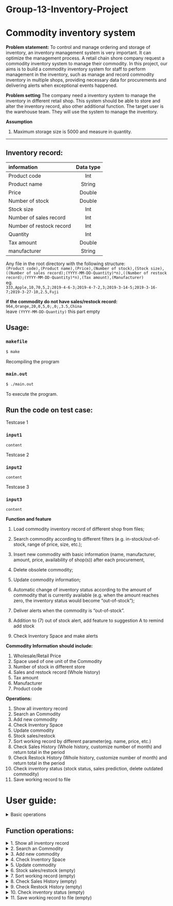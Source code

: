 # Group-13-Inventory-Project
# Commodity inventory system

**Problem statement:**
To control and manage ordering and storage of inventory, an inventory management system is very important. It can optimize the management process. A retail chain shore company request a commodity inventory system to manage their commodity. In this project, our aims is to build a commodity inventory system for staff to perform management in the inventory, such as manage and record commodity inventory in multiple shops, providing necessary data for procurements and delivering alerts when exceptional events happened.

**Problem setting**
The company need a inventory system to manage the inventory in different retail shop. This system should be able to store and alter the inventory record, also other additional function. The target user is the warehouse team. They will use the system to manage the inventory.

**Assumption**
1. Maximum storage size is 5000 and measure in quantity.
--------------------------------------------------------

**Inventory record:<br/>**
-----------------------------------------

|information              |Data type|
|:---                     |  :---:  |
|Product code             |Int      |
|Product name             |String   |
|Price                    |Double   |
|Number of stock          |Double   |
|Stock size               |Int      |
|Number of sales record   |Int      |
|Number of restock record |Int      |
|Quantity                 |Int      |
|Tax amount               |Double   |
|manufacturer             |String   |


Any file in the root directory with the following structure:  
```(Product code),(Product name),(Price),(Number of stock),(Stock size),((Number of sales record);(YYYY-MM-DD-Quantity)*n),((Number of restock record);(YYYY-MM-DD-Quantity)*n),(Tax amount),(Manufacturer)```  
eg.  
```333,Apple,10,70,5,2;2019-4-6-3;2019-4-7-2,3;2019-3-14-5;2019-3-16-7;2019-3-27-10,2.5,Fuji```  

**if the commodity do not have sales/restock record:**  
```964,Orange,20,0,5,0;,0;,3.5,China```  
leave ```(YYYY-MM-DD-Quantity)``` this part empty

**Usage:<br/>**
----------------
### `makefile`
```sh
$ make
```
Recompiling the program

### `main.out`
```sh
$ ./main.out
```
To execute the program.

**Run the code on test case:<br/>**
-----------------------------------
Testcase 1 
### `input1`
```
content
```


Testcase 2
### `input2`
```
content
```

Testcase 3
### `input3`
```
content
```


**Function and feature**
1) Load commodity inventory record of different shop from files; 

2) Search commodity according to different filters (e.g. in-stock/out-of-stock, range of price, size, etc.);

3) Insert new commodity with basic information (name, manufacturer, amount, price, availability of shop(s)) after each procurement,

4) Delete obsolete commodity;

5) Update commodity information;

6) Automatic change of inventory status according to the amount of commodity that is currently available (e.g. when the amount reaches zero, the inventory status would become “out-of-stock”);

7) Deliver alerts when the commodity is “out-of-stock”.

8) Addition to (7) out of stock alert, add feature to suggestion A to remind add stock<br/>

9) Check Inventory Space and make alerts<br/>

**Commodity Information should include:**

1. Wholesale/Retail Price<br/>
2. Space used of one unit of the Commodity <br/>
3. Number of stock in different store<br/>
4. Sales and restock record (Whole history)<br/>
5. Tax amount<br/>
6. Manufacturer<br/>
7. Product code<br/>

**Operations:<br/>**

1.  Show all inventory record  
2.  Search an Commodity  
3.  Add new commodity  
4.  Check Inventory Space    
5.  Update commodity  
6.  Stock sales/restock 
7.  Sort working record by different parameter(eg. name, price, etc.)   
8.  Check Sales History (Whole history, customize number of month) and return total in the period   
9.  Check Restock History (Whole history, customize number of month) and return total in the period 
10. Check inventory status (stock status, sales prediction, delete outdated commodity)  
11. Save working record to file 





# User guide:

<details>
  <summary>Basic operations</summary>
        
## Initializing the programme
Everytime the programme is executed, you will be asked to enter the filename of the record:
```
Please input the file name of the record: 
```
If this is the first time this programme is used, enter a file name to create a empty file to work with.    
You can choose to save to that file when necessary by choosing option _11. Save working record to file_.      
Alternativly, if you already have a working file, just simply enter the file name to start the programme.  
    
If done correctly, you should see
```
Loading record....
Loading CSV....
All record loaded
```
    
Note: The programme does not modify your file unless you choose to do so by choosing option _11. Save working record to file_ and choose to overwrite the file. 

## Understanding the operation basics of the main menu
After records are succesfully loaded, you should see the following main menu    

```
*********XXX Company Commodity Inventory system*********
1.  Show all inventory record
2.  Search an Commodity
3.  Add new commodity
4.  Check Inventory Space
5.  Update commodity
6.  Stock sales/restock
7.  Sort working record
8.  Check Sales History
9.  Check Restock History
10. Check inventory status
11. Save working record to file
12. Exit
Please input a command: 
```
Choose the operation you want by entering a number that corresponse to the description of the menu above    
Then press `enter` to execute that function
For example you want to `Show all inventory record`, enter `1` and press the `enter` key  
Details of how to use the functions in the programme is included below  
    
## Ending the programme
After you are done with the programme, you can save the file first then exit or simply exit without saving  
To terminate the programme, press `12` and `enter` to exit the programme
YOu will be asked
```
Are you sure to end the Programme?
Press "Y" to terminate the programme, press "N" to continue: N
```
Press `Y` to end the programme and press `N` to continue using.

If ended correctly, you should see
`Program end Sucessfully. Thanks for using our programme :)`
</details>

## Function operations:

<details>
  <summary>1.  Show all inventory record</summary>
  
  ### 1. Show all inventory record
  Show all inventiry record is a function that allows you to see all commodities in your inventory and their detail inforamtion. To call this function, enter `1` in the main menu and press `enter`  
  You will then see the following prompt
  ```
  *********Showing all inventory record*********

  Input the number one by one in any sequence and input -1 when done or enter 11 to print All
  *** E.g. Enter your choice here: 1 2 5 4 -1 ***
  Here are the options: 
  1. Index            2.Product Code           3.Name
  4.Price             5.Stock Number           6.Stock Size
  7.Number Of Sales Record                     8.Number Of Restock Record
  9.Manufacturer      10.Tax Amount            11.ALL
  Enter your choice here: 
  ```
  These are the information that every commodity contains, you can choose specific kinds of information to show on the screen. After `Enter choice here`, you can input which kind of information to show. You can indicated the kinds of information you want by entering the corresponding number.  
  You should enter the corresponding number one by one and separate it with `space` or press `enter` after each entry.  
  Finally enter one more `space` and then enter `-1` to indicate all kinds of information in question is inputed. 
  You can also enter `11` to show all information available.

  ***
  Examples:  

  <details>
    <summary>1. Show Index, Name and Stock number </summary>


  Enter `1 3 5 -1` and press `enter`  
  Note that `1 3 5` is the field that corresponse to Index, Name and Stock number, `-1` is to indicate everything in question is inputed. 
  You should see
  ```
  *********Enquiry result*********
  Index     Name                Stock Number   
  0         Banana              300            
  1         Kiwi                21             
  2         Papaya              90             
  3         Redcurrant          1   
  ...
  ...
  ```

  </details>



  <details>
    <summary>2. Show Tax amount, Name and Price </summary>


  Enter `10 3 4 -1` and press `enter` 
  You should see  
  ```
  *********Enquiry result*********
  Tax Amount     Name                Price     
  $2.5           Banana              7         
  $2.5           Kiwi                15        
  $2.5           Papaya              13        
  $2.5           Redcurrant          18.5 
  ...
  ...
  ```

  </details>


  <details>
    <summary>3. Show all information</summary>


  Enter `11` and press `enter`
  You should see
  ```
  *********Enquiry result*********
  Index     Product Code   Name                Price     Stock Number   Stock Size     Number of Sales Record Number of Restock Record  Manufacturer   Tax Amount     
  0         133            Banana              7         300            4              2                      3                         Fuji           $2.5           
  1         134            Kiwi                15        21             2              2                      3                         Fuji           $2.5           
  2         135            Papaya              13        90             3              2                      3                         Fuji           $2.5           
  3         231            Redcurrant          18.5      1              5              2                      3                         Fuji           $2.5           
  4         232            Avocado             21        69             5              2                      3                         Fuji           $2.5 
  ```
  </details>




  ***

  After a display is done, you will be transfered to the main menu again 
  To enter another display, just press `1` again to initiate another display of commodity information

</details>

<details>
  <summary>2.  Search an Commodity</summary>
  It is a function that allows you to search all commodities in your inventory with different specifed or range of information and their detail inforamtion.</br>
  To call this function, enter `2` in the main menu and press `enter`
  You will then see the following prompt  
  
  ```  
  *********Commodity searching*********  
  
  Find by choosing one of the constrain below. Enter -1 if you are done searching  
  1. Index 2.Product Code 3.Name 4.Price 5.Stock Number  
  6.Stock Size 7.Number Of Sales Record 8.Number Of Restock Record 9.Manufacturer 10.Tax Amount  
  Type in the constrain number:  
  ```  
  
  These are the information that every commodity contains, you can choose specific kinds of constrain to search commodity(s). After `Type in the constrain number`, you can input which kind of constrain to be use. You can indicated the constrain of information you want by entering the corresponding number, and press `Enter`.  
  For digits type, commodity can be search by `specific number` or `range of number`.  
  For string type, you can search by substring.    
  
  ### Showing the result
  ```
  Choose how to show your search result
  Input the number one by one in any sequence and input -1 when done or enter 11 to print All
  *** E.g. Enter here: 1 2 5 4 -1 ***
  Here are the options:
  1. Index 2.Product Code 3.Name 4.Price 5.Stock Number
  6.Stock Size 7.Number Of Sales Record 8.Number Of Restock Record 9.Manufacturer 10.Tax Amount 11.ALL
  Enter here:  
  ```
  These are the information that every commodity contains, you can choose specific kinds of information to show on the screen. After `Enter here`, you can input which kind of information to show. You can indicated the kinds of information you want by entering the corresponding number.  
  You should enter the corresponding number one by one and separate it with `space` or press `enter` after each entry.  
  Finally enter one more `space` and then enter `-1` to indicate all kinds of information in question is inputed. 
  You can also enter `11` to show all information available.  
    
  You can continue to search in the searching result by adding constrain or enter`-1` to exit the search function. 
  ***
  Example:
  <details>
  <summary>1.Search Price which is 13</summary>
  
  Enter`4`for searching price.   
  
  ```  
  *********Commodity searching*********
  
  Find by choosing one of the constrain below. Enter -1 if you are done searching
  1. Index 2.Product Code 3.Name 4.Price 5.Stock Number
  6.Stock Size 7.Number Of Sales Record 8.Number Of Restock Record 9.Manufacturer 10.Tax Amount
  Type in the constrain number: 4
  ```
  
  Enter`1`for searching specific price.  
  ```
  Search by 1. Specific Price  2. Range of Price
  Enter your choice here: 1
  ```
  
  Enter`13`to search commodity with price of 13.
  ```
  Your target Price is : 13
  ```
  
  Enter`11`for showing all information of result.
  
  ```
  Choose how to show your search result
  Input the number one by one in any sequence and input -1 when done or enter 11 to print All
  *** E.g. Enter here: 1 2 5 4 -1 ***
  Here are the options:
  1. Index 2.Product Code 3.Name 4.Price 5.Stock Number
  6.Stock Size 7.Number Of Sales Record 8.Number Of Restock Record 9.Manufacturer 10.Tax Amount 11.ALL
  Enter here: 11

  *********Enquiry result*********
  Index     Product Code   Name                Price     Stock Number   Stock Size     Number of Sales Record Number of Restock Record  Manufacturer   Tax Amount
  2         335            DragonFruit         13        19             6              2                      3                         Fuji           $2.5
  5         135            Papaya              13        90             3              2                      3                         Fuji           $2.5
  ```
  
  Enter`-1`for exiting the function. 
  
  ```
  *********Commodity searching*********

  Find by choosing one of the constrain below. Enter -1 if you are done searching
  1. Index 2.Product Code 3.Name 4.Price 5.Stock Number
  6.Stock Size 7.Number Of Sales Record 8.Number Of Restock Record 9.Manufacturer 10.Tax Amount
  Type in the constrain number: -1

  Exiting search...

  Returning to main page...
  ```
  </details>
  <details>
  <summary>2.Search Product code between 100 and 200, and Price higher than 10</summary>
  
  Enter`2`to search by product code.
  
  ```
  *********Commodity searching*********

  Find by choosing one of the constrain below. Enter -1 if you are done searching
  1. Index 2.Product Code 3.Name 4.Price 5.Stock Number
  6.Stock Size 7.Number Of Sales Record 8.Number Of Restock Record 9.Manufacturer 10.Tax Amount
  Type in the constrain number: 2
  Search by 1. Specific Product Code  2. Range of Product Code
  Enter your choice here: 2
  ```
  
  Enter`2'to search by range of product code.
  ```
  Search by 1. Specific Product Code  2. Range of Product Code
  Enter your choice here: 2
  ```
  
  Enter`3`to search with in a range.
  ```
  You are searching by 1.Larger or equal than  2. Smaller or equal than   3.Between two numbers
  Enter your choice here:
  3
  ```
  
  Enter`100`indicating the lower boundary is 100.
  ```
  The number is larger or equal than: 100
  ```
  
  Enter`200`indicating the upper boundary is 200.
  ```
  The number is smaller or equal than: 200
  ```
  
  Enter`11`to show all information of results.
  ```
  Choose how to show your search result
  Input the number one by one in any sequence and input -1 when done or enter 11 to print All
  *** E.g. Enter here: 1 2 5 4 -1 ***
  Here are the options:
  1. Index 2.Product Code 3.Name 4.Price 5.Stock Number
  6.Stock Size 7.Number Of Sales Record 8.Number Of Restock Record 9.Manufacturer 10.Tax Amount 11.ALL
  Enter here: 11

  *********Enquiry result*********
  Index     Product Code   Name                Price     Stock Number   Stock Size     Number of Sales Record Number of Restock Record  Manufacturer   Tax Amount
  3         133            Banana              7         300            4              2                      3                         Fuji           $2.5
  4         134            Kiwi                15        21             2              2                      3                         Fuji           $2.5
  5         135            Papaya              13        90             3              2                      3                         Fuji           $2.5
  ```
  
  Enter`4`to search within the results by price.
  ```
  *********Commodity searching*********

  Find by choosing one of the constrain below. Enter -1 if you are done searching
  1. Index 2.Product Code 3.Name 4.Price 5.Stock Number
  6.Stock Size 7.Number Of Sales Record 8.Number Of Restock Record 9.Manufacturer 10.Tax Amount
  Type in the constrain number: 4
  ```
  
  Enter`2`to search in range.
  ```
  Search by 1. Specific Price  2. Range of Price
  Enter your choice here: 2
  ```
  
  Enter`1`to search price higher than.
  ```
  You are searching by 1.Larger or equal than  2. Smaller or equal than   3.Between two numbers
  Enter your choice here:
  1
  ```
  
  Enter`10`to indicate lower boundary is 10.
  ```
  The number is larger or equal than: 10
  ```
  
  Enter`11`to show all information of results.
  ```
  Choose how to show your search result
  Input the number one by one in any sequence and input -1 when done or enter 11 to print All
  *** E.g. Enter here: 1 2 5 4 -1 ***
  Here are the options:
  1. Index 2.Product Code 3.Name 4.Price 5.Stock Number
  6.Stock Size 7.Number Of Sales Record 8.Number Of Restock Record 9.Manufacturer 10.Tax Amount 11.ALL
  Enter here: 11

  *********Enquiry result*********
  Index     Product Code   Name                Price     Stock Number   Stock Size     Number of Sales Record Number of Restock Record  Manufacturer   Tax Amount
  4         134            Kiwi                15        21             2              2                      3                         Fuji           $2.5
  5         135            Papaya              13        90             3              2                      3                         Fuji           $2.5
  ```
  
  Enter`-1`to exit the function.
  ```
  *********Commodity searching*********

  Find by choosing one of the constrain below. Enter -1 if you are done searching
  1. Index 2.Product Code 3.Name 4.Price 5.Stock Number
  6.Stock Size 7.Number Of Sales Record 8.Number Of Restock Record 9.Manufacturer 10.Tax Amount
  Type in the constrain number: -1

  Exiting search...

  Returning to main page...
  ```
  </details>
  <details>
  <summary>3.Search name with substring "an"</summary>
  
  Enter`3`to search by name.
  
  ```
  *********Commodity searching*********

  Find by choosing one of the constrain below. Enter -1 if you are done searching
  1. Index 2.Product Code 3.Name 4.Price 5.Stock Number
  6.Stock Size 7.Number Of Sales Record 8.Number Of Restock Record 9.Manufacturer 10.Tax Amount
  Type in the constrain number: 3
  ```
  
  Enter`an`to search by substring "an".
  ```
  Enter the Nameyou wan to search. Can be a sub string of the Name
  Enter your word here:
  an
  ``` 
  
  Enter`11`to show all information of results.
  ```
  Choose how to show your search result
  Input the number one by one in any sequence and input -1 when done or enter 11 to print All
  *** E.g. Enter here: 1 2 5 4 -1 ***
  Here are the options:
  1. Index 2.Product Code 3.Name 4.Price 5.Stock Number
  6.Stock Size 7.Number Of Sales Record 8.Number Of Restock Record 9.Manufacturer 10.Tax Amount 11.ALL
  Enter here: 11

  *********Enquiry result*********
  Index     Product Code   Name                Price     Stock Number   Stock Size     Number of Sales Record Number of Restock Record  Manufacturer   Tax Amount
  1         334            Orange              11        60             5              2                      3                         Fuji           $2.5
  3         133            Banana              7         300            4              2                      3                         Fuji           $2.5
  8         231            Redcurrant          18.5      1              5              2                      3                         Fuji           $2.5
  ```
  
  Enter`-1`to exit the function.
  ```
  *********Commodity searching*********

  Find by choosing one of the constrain below. Enter -1 if you are done searching
  1. Index 2.Product Code 3.Name 4.Price 5.Stock Number
  6.Stock Size 7.Number Of Sales Record 8.Number Of Restock Record 9.Manufacturer 10.Tax Amount
  Type in the constrain number: -1

  Exiting search...

  Returning to main page...
  ```
  </details>
  </details>
  <details>
  <summary>3. Add new commodity</summary>
  
  It is a function for you to add new type of commodity to the inventory. Before adding, please prepare information of `name`, `product code`, `price`, `size of stock`, `tax amount`, and `manufacturer` of the product.  
  To call this function, enter `1` in the main menu and press `enter`  
  You will then see the following prompt
  ### 1.Name
  Asking you to enter the `commodity name` and press `Enter`.
  ```
  Preparing to add a new commodity...

  Please enter the commodity name: Apple
  ```
  
  ### 2.Product code
  Enter`533`for product code.
  ```
  Please enter the product code: 533
  ```
  
  ### 3.Price
  Enter`3` for price.
  ```
  Please enter the price: 3
  ```
  
  ### 4.Size of stock
  Enter`2`for size of stock.
  ```
  Please enter the size of stock: 2
  ```
  
  ### 5.Tax amount
  Enter`1`for tax amount.
  ```
  Please enter the tax amount: 1
  ```
  
  ### 6.manufacturer
  Enter`Fuji`for manufacturer.
  ```
  Please enter the name of the manufacturer: Fuji
  ```
  The following prompt will be shown when the commodity has all the required data.
  ```
  Commodity added! Returning to main screen...
  ```
  </details>
  
  <details>
  <summary>4.  Check Inventory Space</summary>
  This function allow you to check the occupied space of the inventory. 
  To call this function, enter `4` in the main menu and press `enter`  
  You will then see the following prompt
  
  ```
  Calculating...
  Inventory Space: 2692/50000
  ```
  `2692` is the occupied space.  
  `50000` is the total space of the inventory
  </details>
  
  <details>
  <summary>5.  Update commodity</summary>
  
  You can use this function to update `name`, `product code`, `price`, `size of stock`, `tax amount`, and `manufacturer` of the product by `product code`.  
  To call this function, enter `5` in the main menu and press `enter`  
  You will then see the following prompt
  ```
  Preparing to modify commodity...
  Do you know the product code of the commodity that you want to update?(Y/N) 
  ```
  If you do not know the product code, you will have to search it first by enter `N` and proceed to search function(refer operation to 2. Search an Commodity).  
    
  If you know the product code, enter `Y`, and you will see the following prompt  
  
  ```
  ***************************************************************************************
  Please enter the productCode of the commodity that you want to update:
  ```
  Enter the`product code`, for example `333`.
  You will see information of it for your reference. From the menu, enter your choice after`Enter your choice here:`.
  
  ```
  ***************************************************************************************
  Index     Product Code   Name                Price     Stock Number   Stock Size     Number of Sales Record Number of Restock Record  Manufacturer   Tax Amount
  0         333            Apple A             10        40             5              2                      3                         Fuji           $2.5
  **************************************************
  *~~~What record do you want to change/update?    *
  *1. Product Code                                 *
  *2. Product Name                                 *
  *3. Price                                        *
  *4. Size of stock                                *
  *5. Tax amount                                   *
  *6. Name of manufacturer                         *
  *7. Quit                                         *
  **************************************************
  Enter your choice here:
  ```
  For example, enter`1`to update the product code.  
  it will display the current product code, and prompt you to enter the new one.
  ```
  Change from 333 to:
  ```
  if you enter`456`, you will see the following prompt.
  ```
  The product code is now: 456
  Commodity updated
  ```
  You can continue updating the commodity's imformation by enter number between `1-6` or quit the function by`7`.  
  If you enter`7`, you will see the following prompt meaning you have successfully quit the function.
  ```
  Exiting commodity update...
  ```
  </details>
  
  <details>
  <summary>6.  Stock sales/restock (empty)</summary>
  
  </details>
  
  <details>
  <summary>7.  Sort working record (empty)</summary>
  
  </details>
  
  <details>
  <summary>8.  Check Sales History (empty)</summary>
  
  </details>
  
  <details>
  <summary>9.  Check Restock History (empty)</summary>
  
  </details>
  
  <details>
  <summary>10. Check inventory status (empty)</summary>
  
  </details>
  
  <details>
  <summary>11. Save working record to file (empty)</summary>
  
  </details>

</details>

